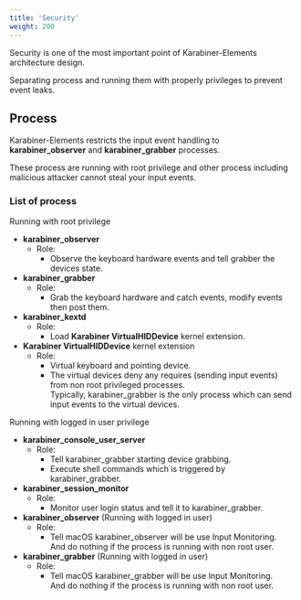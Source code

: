 ```yaml
---
title: 'Security'
weight: 200
---
```


Security is one of the most important point of Karabiner-Elements architecture design.

Separating process and running them with properly privileges to prevent event leaks.

## Process

Karabiner-Elements restricts the input event handling to **karabiner_observer** and **karabiner_grabber** processes.

These process are running with root privilege and other process including malicious attacker cannot steal your input events.

### List of process

Running with root privilege

-   **karabiner_observer**
    -   Role:
        -   Observe the keyboard hardware events and tell grabber the devices state.
-   **karabiner_grabber**
    -   Role:
        -   Grab the keyboard hardware and catch events, modify events then post them.
-   **karabiner_kextd**
    -   Role:
        -   Load **Karabiner VirtualHIDDevice** kernel extension.
-   **Karabiner VirtualHIDDevice** kernel extension
    -   Role:
        -   Virtual keyboard and pointing device.
        -   The virtual devices deny any requires (sending input events) from non root privileged processes.<br />
            Typically, karabiner_grabber is the only process which can send input events to the virtual devices.

Running with logged in user privilege

-   **karabiner_console_user_server**
    -   Role:
        -   Tell karabiner_grabber starting device grabbing.
        -   Execute shell commands which is triggered by karabiner_grabber.
-   **karabiner_session_monitor**
    -   Role:
        -   Monitor user login status and tell it to karabiner_grabber.
-   **karabiner_observer** (Running with logged in user)
    -   Role:
        -   Tell macOS karabiner_observer will be use Input Monitoring.<br />
            And do nothing if the process is running with non root user.
-   **karabiner_grabber** (Running with logged in user)
    -   Role:
        -   Tell macOS karabiner_grabber will be use Input Monitoring.<br />
            And do nothing if the process is running with non root user.
